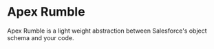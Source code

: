 # Apex Rumble

Apex Rumble is a light weight abstraction between Salesforce's object schema and your code.
